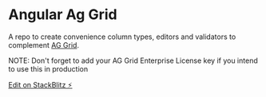 # Angular Ag Grid

A repo to create convenience column types, editors and validators to complement [AG Grid](https://www.ag-grid.com/).

NOTE: Don't forget to add your AG Grid Enterprise License key if you intend to use this in production

[Edit on StackBlitz ⚡️](https://stackblitz.com/edit/angular-ag-grid-repo)